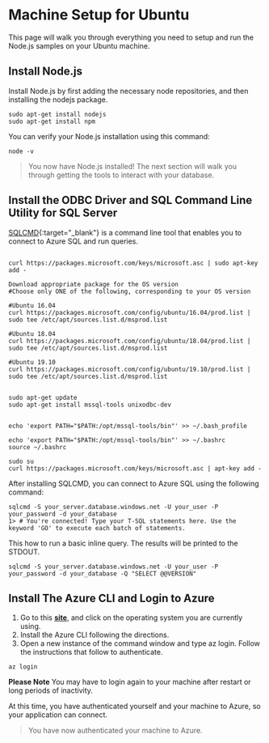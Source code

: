 
# Machine Setup for Ubuntu

This page will walk you through everything you need to setup and run the Node.js samples on your Ubuntu machine.

## Install Node.js

Install Node.js by first adding the necessary node repositories, and then installing the nodejs package.

```terminal
sudo apt-get install nodejs
sudo apt-get install npm
```

You can verify your Node.js installation using this command:

```terminal
node -v
```

> You now have Node.js installed! The next section will walk you through getting the tools to interact with your database.

## Install the ODBC Driver and SQL Command Line Utility for SQL Server

[SQLCMD](https://docs.microsoft.com/en-us/sql/linux/sql-server-linux-setup-tools?view=sql-server-ver15#ubuntu){:target="_blank"} is a command line tool that enables you to connect to Azure SQL and run queries.

```terminal

curl https://packages.microsoft.com/keys/microsoft.asc | sudo apt-key add -

Download appropriate package for the OS version
#Choose only ONE of the following, corresponding to your OS version

#Ubuntu 16.04
curl https://packages.microsoft.com/config/ubuntu/16.04/prod.list | sudo tee /etc/apt/sources.list.d/msprod.list

#Ubuntu 18.04
curl https://packages.microsoft.com/config/ubuntu/18.04/prod.list | sudo tee /etc/apt/sources.list.d/msprod.list

#Ubuntu 19.10
curl https://packages.microsoft.com/config/ubuntu/19.10/prod.list | sudo tee /etc/apt/sources.list.d/msprod.list


sudo apt-get update 
sudo apt-get install mssql-tools unixodbc-dev


echo 'export PATH="$PATH:/opt/mssql-tools/bin"' >> ~/.bash_profile

echo 'export PATH="$PATH:/opt/mssql-tools/bin"' >> ~/.bashrc
source ~/.bashrc

sudo su
curl https://packages.microsoft.com/keys/microsoft.asc | apt-key add -
```

After installing SQLCMD, you can connect to Azure SQL using the following command:

```terminal
sqlcmd -S your_server.database.windows.net -U your_user -P your_password -d your_database
1> # You're connected! Type your T-SQL statements here. Use the keyword 'GO' to execute each batch of statements.
```

This how to run a basic inline query. The results will be printed to the STDOUT.

```terminal
sqlcmd -S your_server.database.windows.net -U your_user -P your_password -d your_database -Q "SELECT @@VERSION"
```


## Install The Azure CLI and Login to Azure


1.  Go to this **[site](https://docs.microsoft.com/en-us/cli/azure/install-azure-cli?view=azure-cli-latest)**, and click on the operating system you are currently using.
1.  Install the Azure CLI following the directions.
1.  Open a new instance of the command window and type az login. Follow the instructions that follow to authenticate.

```terminal
az login
```

**Please Note** You may have to login again to your machine after restart or long periods of inactivity.

At this time, you have authenticated yourself and your machine to Azure, so your application can connect.

> You have now authenticated your machine to Azure.  
